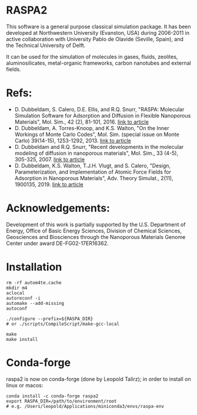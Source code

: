 RASPA2
======

This software is a general purpose classical simulation package. It has been developed at
Northwestern University (Evanston, USA) during 2006-2011 in active collaboration
with University Pablo de Olavide (Seville, Spain), and the Technical University of Delft.

It can be used for the simulation of molecules in gases, fluids, zeolites, aluminosilicates,
metal-organic frameworks, carbon nanotubes and external fields.

Refs:
=====
* D. Dubbeldam, S. Calero, D.E. Ellis, and R.Q. Snurr, "RASPA: Molecular Simulation Software for Adsorption and Diffusion in Flexible Nanoporous Materials",
   Mol. Sim., 42 (2), 81-101, 2016.
   [link to article](https://www.tandfonline.com/doi/full/10.1080/08927022.2015.1010082)
* D. Dubbeldam, A. Torres-Knoop, and K.S. Walton,  "On the Inner Workings of Monte Carlo Codes",
   Mol. Sim. (special issue on Monte Carlo) 39(14-15), 1253-1292, 2013.
   [link to article](http://www.tandfonline.com/doi/full/10.1080/08927022.2013.819102)
* D. Dubbeldam and R.Q. Snurr, "Recent developments in the molecular modeling of diffusion in nanoporous materials",
   Mol. Sim., 33 (4-5), 305-325, 2007.
   [link to article](http://www.tandfonline.com/doi/abs/10.1080/08927020601156418)
* D. Dubbeldam, K.S. Walton, T.J.H. Vlugt, and S. Calero, "Design, Parameterization, and Implementation of Atomic Force Fields for Adsorption in Nanoporous Materials",
   Adv. Theory Simulat., 2(11), 1900135, 2019.
   [link to article](https://onlinelibrary.wiley.com/doi/full/10.1002/adts.201900135)

Acknowledgements:
=================
Development of this work is partially supported by the U.S. Department 
of Energy, Office of Basic Energy Sciences, Division of Chemical 
Sciences, Geosciences and Biosciences through the Nanoporous Materials 
Genome Center under award DE-FG02-17ER16362.

Installation
============

```
rm -rf autom4te.cache  
mkdir m4  
aclocal  
autoreconf -i  
automake --add-missing  
autoconf  

./configure --prefix=${RASPA_DIR}  
# or ./scripts/CompileScript/make-gcc-local  

make  
make install  
```

Conda-forge
===========
raspa2 is now on conda-forge (done by Leopold Talirz); in order to install on linux or macos:

```
conda install -c conda-forge raspa2
export RASPA_DIR=/path/to/environment/root
# e.g. /Users/leopold/Applications/miniconda3/envs/raspa-env
```
